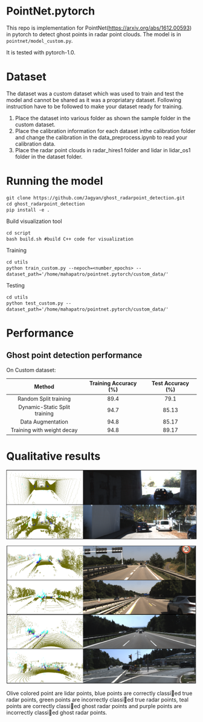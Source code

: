 # PointNet.pytorch
This repo is implementation for PointNet(https://arxiv.org/abs/1612.00593) in pytorch to detect ghost points in radar point clouds. The model is in `pointnet/model_custom.py`.

It is tested with pytorch-1.0.

# Dataset

The dataset was a custom dataset which was used to train and test the model and cannot be shared as it was a propriatary dataset. Following instruction have to be followed to make your dataset ready for training.

1. Place the dataset into various folder as shown the sample folder in the custom dataset.
2. Place the calibration information for each dataset  inthe calibration folder and change the calibration in the data_preprocess.ipynb to read your calibration data.
3. Place the radar point clouds in radar_hires1 folder and lidar in lidar_os1 folder in the dataset folder.

# Running the model

```
git clone https://github.com/Jagyan/ghost_radarpoint_detection.git
cd ghost_radarpoint_detection
pip install -e .
```

Build visualization tool
```
cd script
bash build.sh #build C++ code for visualization
```

Training 
```
cd utils
python train_custom.py --nepoch=<number_epochs> --dataset_path='/home/mahapatro/pointnet.pytorch/custom_data/'
```

Testing
```
cd utils
python test_custom.py --dataset_path='/home/mahapatro/pointnet.pytorch/custom_data/'
```

# Performance

## Ghost point detection performance

On Custom dataset:

| Method | Training Accuracy (%) | Test Accuracy (%) | 
| :---: | :---: | :---: |
| Random Split training | 89.4 | 79.1 |
| Dynamic-Static Split training | 94.7 | 85.13 |
| Data Augmentation | 94.8 | 85.17 |
| Training with weight decay | 94.8 | 89.17 |


# Qualitative results

![](READMEimages/Static.PNG)

![](READMEimages/Dynamic.PNG)

Olive colored point are lidar points, blue points are correctly classied true radar points, green points are incorrectly classied true radar points, teal points are correctly classied ghost radar points and purple points are incorrectly classied ghost radar points.